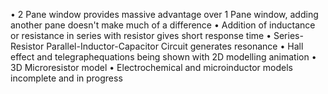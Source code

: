 • 2 Pane window provides massive advantage over 1 Pane window, adding another pane doesn't make much of a difference
• Addition of inductance or resistance in series with resistor gives short response time
• Series-Resistor Parallel-Inductor-Capacitor Circuit generates resonance
• Hall effect and telegraphequations being shown with 2D modelling animation
• 3D Microresistor model 
• Electrochemical and microinductor models incomplete and in progress
